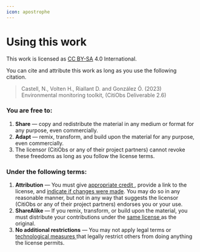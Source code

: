 ```yaml
---
icon: apostrophe
---
```


# Using this work

This work is licensed as [CC BY-SA](https://creativecommons.org/licenses/by-sa/4.0/) 4.0 International.&#x20;

You can cite and attribute this work as long as you use the following citation.

> Castell, N., Volten H., Riallant D. and González Ó. (2023) Environmental monitoring toolkit, (CitiObs Deliverable 2.6)

### You are free to: <a href="#rights" id="rights"></a>

1. **Share** — copy and redistribute the material in any medium or format for any purpose, even commercially.
2. **Adapt** — remix, transform, and build upon the material for any purpose, even commercially.
3. The licensor (CitiObs or any of their project partners) cannot revoke these freedoms as long as you follow the license terms.

### Under the following terms: <a href="#terms" id="terms"></a>

1. **Attribution** — You must give [appropriate credit ](https://creativecommons.org/licenses/by-sa/4.0/#ref-appropriate-credit), provide a link to the license, and [indicate if changes were made](https://creativecommons.org/licenses/by-sa/4.0/#ref-indicate-changes). You may do so in any reasonable manner, but not in any way that suggests the licensor (CitiObs or any of their project partners) endorses you or your use.
2. **ShareAlike** — If you remix, transform, or build upon the material, you must distribute your contributions under the [same license ](https://creativecommons.org/licenses/by-sa/4.0/#ref-same-license)as the original.
3. **No additional restrictions** — You may not apply legal terms or [technological measures ](https://creativecommons.org/licenses/by-sa/4.0/#ref-technological-measures)that legally restrict others from doing anything the license permits.

